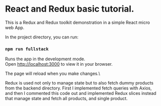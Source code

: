 # React and Redux basic tutorial.

This is a Redux and Redux toolkit demonstration in a simple React micro web App.

In the project directory, you can run:

### `npm run fullstack`

Runs the app in the development mode.\
Open [http://localhost:3000](http://localhost:3000) to view it in your browser.

The page will reload when you make changes.\

Redux is used not only to manage state but to also fetch dummy products from the backend directory. First I implemented fetch queries with Axios,
and then I commented this code out and implemented Redux slices instead that manage state and fetch all products, and single product. 